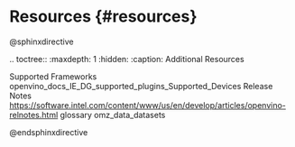 # Resources {#resources}


@sphinxdirective

.. toctree::
   :maxdepth: 1
   :hidden:
   :caption: Additional Resources
   
   Supported Frameworks
   openvino_docs_IE_DG_supported_plugins_Supported_Devices
   Release Notes <https://software.intel.com/content/www/us/en/develop/articles/openvino-relnotes.html>
   glossary
   omz_data_datasets

@endsphinxdirective